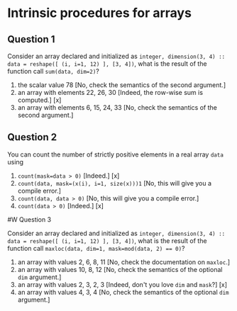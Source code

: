 # Intrinsic procedures for arrays

## Question 1

Consider an array declared and initialized as `integer, dimension(3, 4) :: data = reshape([ (i, i=1, 12) ], [3, 4])`, what is the result of the function call `sum(data, dim=2)`?
1. the scalar value 78 [No, check the semantics of the second argument.]
1. an array with elements 22, 26, 30 [Indeed, the row-wise sum is computed.] [x]
1. an array with elements 6, 15, 24, 33 [No, check the semantics of the second argument.]


## Question 2

You can count the number of strictly positive elements in a real array `data` using
1. `count(mask=data > 0)` [Indeed.] [x]
1. `count(data, mask=(x(i), i=1, size(x)))1` [No, this will give you a compile error.]
1. `count(data, data > 0)` [No, this will give you a compile error.]
1. `count(data > 0)` [Indeed.] [x]


#W Question 3

Consider an array declared and initialized as `integer, dimension(3, 4) :: data = reshape([ (i, i=1, 12) ], [3, 4])`, what is the result of the function call `maxloc(data, dim=1, mask=mod(data, 2) == 0)`?
1. an array with values 2, 6, 8, 11 [No, check the documentation on `maxloc`.]
1. an array with values 10, 8, 12 [No, check the semantics of the optional `dim` argument.]
1. an array with values 2, 3, 2, 3 [Indeed, don't you love `dim` and `mask`?] [x]
1. an array with values 4, 3, 4 [No, check the semantics of the optional `dim` argument.]
